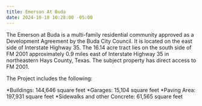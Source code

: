 ```yaml
---
title: Emerson At Buda
date: 2024-10-18 10:28:00 -05:00
---
```


The Emerson at Buda is a multi-family residential community approved as a Development Agreement by the Buda City Council.  It is located on the east side of Interstate Highway 35.  The 16.14 acre tract lies on the south side of FM 2001 approximately 0.9 miles east of Interstate Highway 35 in northeastern Hays County, Texas.  The subject property has direct access to FM 2001.  

The Project includes the following:
                                           
*Buildings:				   144,646   square feet
*Garages:				    15,104   square feet
*Paving Area:		                   197,931   square feet
*Sidewalks and other Concrete:		    61,565   square feet
    
            	
